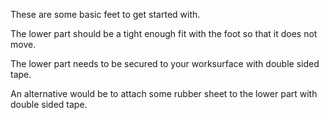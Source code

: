 These are some basic feet to get started with.

The lower part should be a tight enough fit with the foot so that it does not move.

The lower part needs to be secured to your worksurface with double sided tape.

An alternative would be to attach some rubber sheet to the lower part with double sided tape.
